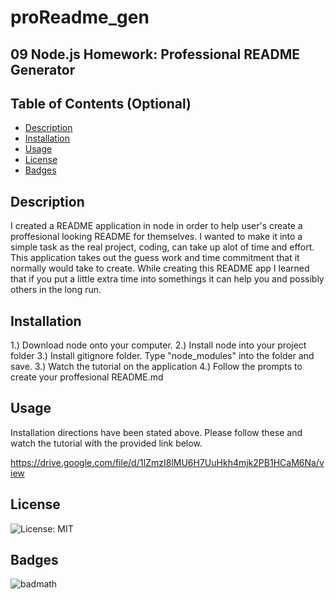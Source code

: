# proReadme_gen
## 09 Node.js Homework: Professional README Generator

## Table of Contents (Optional)

- [Description](#description)
- [Installation](#installation)
- [Usage](#usage)
- [License](#license)
- [Badges](#badges)


## Description

I created a README application in node in order to help user's create a proffesional looking README for themselves. I wanted to make it into a simple task as the real project, coding, can take up alot of time and effort. This application takes out the guess work and time commitment that it normally would take to create. While creating this README app I learned that if you put a little extra time into somethings it can help you and possibly others in the long run.

## Installation
1.) Download node onto your computer.
2.) Install node into your project folder
3.) Install gitignore folder. Type "node_modules" into the folder and save.
3.) Watch the tutorial on the application
4.) Follow the prompts to create your proffesional README.md

## Usage
Installation directions have been stated above. Please follow these and watch the tutorial with the provided link below.

https://drive.google.com/file/d/1IZmzI8lMU6H7UuHkh4mjk2PB1HCaM6Na/view
 
## License

![License: MIT](https://img.shields.io/badge/License-MIT-yellow.svg)


## Badges
![badmath](https://img.shields.io/github/languages/top/nielsenjared/badmath)

